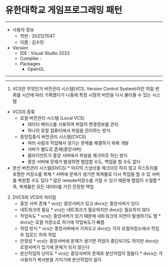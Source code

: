 # 유한대학교 게임프로그래밍 패턴
---
* 사용자 정보
    * 학번 : 202127047
    * 이름 : 김수민
* Version
    * IDE : Visual Studio 2022
    * Compiler : 
    * Packages
        * OpenGL
---
---
1. VCS란 무엇인가
버전관리 시스템(VCS, Version Control System)이란 파일 변화를 시간에 따라 기록했다가 나중에 특정 시점의 버전을 다시 불러올 수 있는 시스템

* VCS의 종류
    * 로컬 버전관리 시스템 (Local VCS)
        * 데이터 베이스를 사용하여 파일의 변경정보를 관리
        * 하나의 로컬 컴퓨터에서 파일을 관리하는 방식
    * 중앙집중식 버전관리 시스템(CVCS)
        * 여러 사람과 작업해서 생기는 문제를 해결하기 위해 개발
        * 서버가 별도로 존재(중앙서버)
        * 클라이언트가 중앙 서버에서 파일을 체크아웃 하는 방식
        * 중앙 서버에 문제가 발생하면 협업할 수도, 백업을 할 수도 없다
* 분산 버전관리 시스템(DVCS)
        * 마지막 스냅샷을 체크아웃 하지 않고 히스토리를 포함한 저장소를 복제
        * 서버에 문제가 생기면 복제물로 다시 작업을 할 수 있 서버를 복원할 수도 있다
        * 많은 remote저장소를 가질 수 있기 때문에 협업이 수월함
        * 즉, 복제물은 모든 데이터를 가진 진정한 백업


2. DVCS와 VCS의 차이점
   * 중앙 서버 존재
           * vcs는 중앙서버가 있고 dvcs는 중앙서버가 있다
   * 네트워크의 필요
           * vcs는 네트워크가 필요하지만 dvcs는 필요하지 않다
   * 작업속도
           * vcs는 중앙서버가 있기 때문에 네트워크의 지연이 발생하기도 함
           * dvcs는 로컬 저장소로 하기에 작업속도가 빠름
   * 작업 방식
           * vcs는 중앙서버에서 가져오고 dvcs는 각자 로컬저장소에서 작업 후 업로드 하여 작업
   * 안정성
           * vcs는 중앙서버에 문제가 생기면 작업이 중단되기도 하지만 dvcs는 로컬서버가 있기에 문제가 되지 않는다
   * 분산작업의 난이도
           * vcs는 중앙서버의 존재로 분산작업이 힘들다
           * dvcs는 각 사용자가 복사본을 가지기에 분산작업이 쉽다
